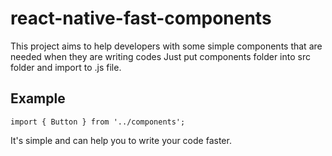 # react-native-fast-components
This project aims to help developers with some simple components that are needed when they are writing codes
Just put components folder into src folder and import to .js file.

## Example
```
import { Button } from '../components';
```

It's simple and can help you to write your code faster.

